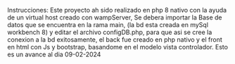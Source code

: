Instrucciones:
Este proyecto ah sido realizado en php 8 nativo con la ayuda de un virtual host creado con wampServer, Se debera importar la Base de datos que se encuentra en la rama main,
(la bd esta creada en mySql workbench 8) y editar el archivo configDB.php,
para que asi se cree la conexion a la bd exitosamente, el back fue creado en php nativo y el front en html con Js y bootstrap, basandome en el modelo vista controlador. 
Esto es un avance al dia 09-02-2024
